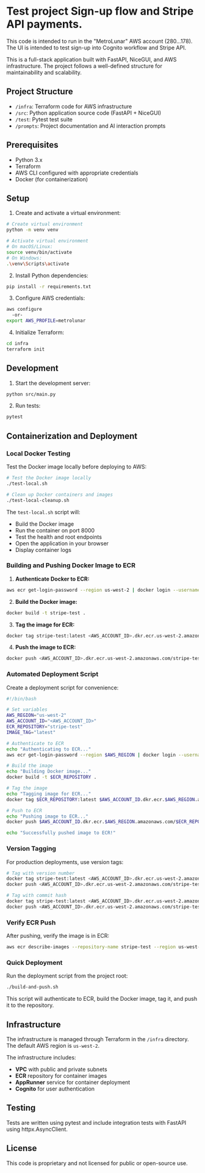 # Test project Sign-up flow and Stripe API payments.

This code is intended to run in the "MetroLunar" AWS account (280...178). 
The UI is intended to test sign-up into Cognito workflow and Stripe API.

This is a full-stack application built with FastAPI, NiceGUI, and AWS infrastructure. The project follows a well-defined structure for maintainability and scalability.

## Project Structure

- `/infra`: Terraform code for AWS infrastructure
- `/src`: Python application source code (FastAPI + NiceGUI)
- `/test`: Pytest test suite
- `/prompts`: Project documentation and AI interaction prompts

## Prerequisites

- Python 3.x
- Terraform
- AWS CLI configured with appropriate credentials
- Docker (for containerization)

## Setup

1. Create and activate a virtual environment:
```bash
# Create virtual environment
python -m venv venv

# Activate virtual environment
# On macOS/Linux:
source venv/bin/activate
# On Windows:
.\venv\Scripts\activate
```

2. Install Python dependencies:
```bash
pip install -r requirements.txt
```

3. Configure AWS credentials:
```bash
aws configure
  -or-
export AWS_PROFILE=metrolunar
```

4. Initialize Terraform:
```bash
cd infra
terraform init
```

## Development

1. Start the development server:
```bash
python src/main.py
```

2. Run tests:
```bash
pytest
```

## Containerization and Deployment

### Local Docker Testing

Test the Docker image locally before deploying to AWS:

```bash
# Test the Docker image locally
./test-local.sh

# Clean up Docker containers and images
./test-local-cleanup.sh
```

The `test-local.sh` script will:
- Build the Docker image
- Run the container on port 8000
- Test the health and root endpoints
- Open the application in your browser
- Display container logs

### Building and Pushing Docker Image to ECR

1. **Authenticate Docker to ECR:**
```bash
aws ecr get-login-password --region us-west-2 | docker login --username AWS --password-stdin <AWS_ACCOUNT_ID>.dkr.ecr.us-west-2.amazonaws.com
```

2. **Build the Docker image:**
```bash
docker build -t stripe-test .
```

3. **Tag the image for ECR:**
```bash
docker tag stripe-test:latest <AWS_ACCOUNT_ID>.dkr.ecr.us-west-2.amazonaws.com/stripe-test:latest
```

4. **Push the image to ECR:**
```bash
docker push <AWS_ACCOUNT_ID>.dkr.ecr.us-west-2.amazonaws.com/stripe-test:latest
```

### Automated Deployment Script

Create a deployment script for convenience:

```bash
#!/bin/bash

# Set variables
AWS_REGION="us-west-2"
AWS_ACCOUNT_ID="<AWS_ACCOUNT_ID>"
ECR_REPOSITORY="stripe-test"
IMAGE_TAG="latest"

# Authenticate to ECR
echo "Authenticating to ECR..."
aws ecr get-login-password --region $AWS_REGION | docker login --username AWS --password-stdin $AWS_ACCOUNT_ID.dkr.ecr.$AWS_REGION.amazonaws.com

# Build the image
echo "Building Docker image..."
docker build -t $ECR_REPOSITORY .

# Tag the image
echo "Tagging image for ECR..."
docker tag $ECR_REPOSITORY:latest $AWS_ACCOUNT_ID.dkr.ecr.$AWS_REGION.amazonaws.com/$ECR_REPOSITORY:$IMAGE_TAG

# Push to ECR
echo "Pushing image to ECR..."
docker push $AWS_ACCOUNT_ID.dkr.ecr.$AWS_REGION.amazonaws.com/$ECR_REPOSITORY:$IMAGE_TAG

echo "Successfully pushed image to ECR!"
```

### Version Tagging

For production deployments, use version tags:

```bash
# Tag with version number
docker tag stripe-test:latest <AWS_ACCOUNT_ID>.dkr.ecr.us-west-2.amazonaws.com/stripe-test:v1.0.0
docker push <AWS_ACCOUNT_ID>.dkr.ecr.us-west-2.amazonaws.com/stripe-test:v1.0.0

# Tag with commit hash
docker tag stripe-test:latest <AWS_ACCOUNT_ID>.dkr.ecr.us-west-2.amazonaws.com/stripe-test:$(git rev-parse --short HEAD)
docker push <AWS_ACCOUNT_ID>.dkr.ecr.us-west-2.amazonaws.com/stripe-test:$(git rev-parse --short HEAD)
```

### Verify ECR Push

After pushing, verify the image is in ECR:

```bash
aws ecr describe-images --repository-name stripe-test --region us-west-2
```

### Quick Deployment

Run the deployment script from the project root:

```bash
./build-and-push.sh
```

This script will authenticate to ECR, build the Docker image, tag it, and push it to the repository.

## Infrastructure

The infrastructure is managed through Terraform in the `/infra` directory. The default AWS region is `us-west-2`.

The infrastructure includes:
- **VPC** with public and private subnets
- **ECR** repository for container images
- **AppRunner** service for container deployment
- **Cognito** for user authentication

## Testing

Tests are written using pytest and include integration tests with FastAPI using httpx.AsyncClient.

## License

This code is proprietary and not licensed for public or open-source use.
